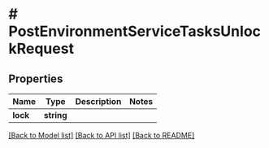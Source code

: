 # # PostEnvironmentServiceTasksUnlockRequest

## Properties

Name | Type | Description | Notes
------------ | ------------- | ------------- | -------------
**lock** | **string** |  |

[[Back to Model list]](../../README.md#models) [[Back to API list]](../../README.md#endpoints) [[Back to README]](../../README.md)
